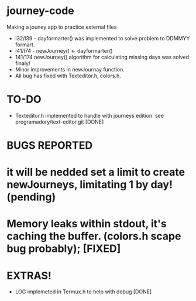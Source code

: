 # journey-code
Making a jouney app to practice external files

* l32/l39 - dayformarter() was implemented to solve problem to DDMMYY formart.
* l41/l74 - newJourney() <- dayformarter()
* 141/174 newJourney() algorithm for calculating missing days was solved finaly!
* Minor improvements in newJournay function.
* All bug has fixed with Texteditor.h, colors.h.

# TO-DO

+ Texteditor.h implemented to handle with journeys edition. see programadory/text-editor.git [DONE]

# BUGS REPORTED
# it will be nedded set a limit to create newJourneys, limitating 1 by day! (pending) 
# Memory leaks within stdout, it's caching the buffer. (colors.h scape bug probably); [FIXED]

# EXTRAS!

+ LOG implemeted in Termux.h to help with debug [DONE]